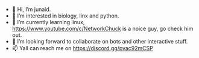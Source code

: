 - 👋 Hi, I’m junaid.
- 👀 I’m interested in biology, linx and python.
- 🌱 I’m currently learning linux, https://www.youtube.com/c/NetworkChuck is a noice guy, go check him out.
- 💞️ I’m looking forward to collaborate on bots and other interactive stuff.
- 📫 Yall can reach me on https://discord.gg/pvac92mCSP
